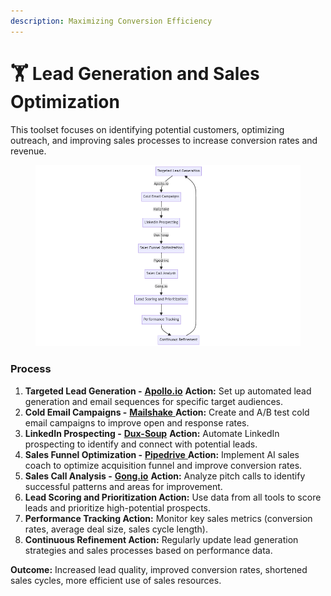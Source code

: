 ```yaml
---
description: Maximizing Conversion Efficiency
---
```


# 🏋️ Lead Generation and Sales Optimization

This toolset focuses on identifying potential customers, optimizing outreach, and improving sales processes to increase conversion rates and revenue.

<figure><img src="../.gitbook/assets/lead-gen.png" alt=""><figcaption></figcaption></figure>

### Process

1. **Targeted Lead Generation -** [**Apollo.io**](https://www.apollo.io) **Action:** Set up automated lead generation and email sequences for specific target audiences.
2. **Cold Email Campaigns -** [**Mailshake** ](https://mailshake.com)**Action:** Create and A/B test cold email campaigns to improve open and response rates.
3. **LinkedIn Prospecting -** [**Dux-Soup**](https://www.dux-soup.com) **Action:** Automate LinkedIn prospecting to identify and connect with potential leads.
4. **Sales Funnel Optimization -** [**Pipedrive** ](https://www.pipedrive.com)**Action:** Implement AI sales coach to optimize acquisition funnel and improve conversion rates.
5. **Sales Call Analysis -** [**Gong.io**](https://www.gong.io) **Action:** Analyze pitch calls to identify successful patterns and areas for improvement.
6. **Lead Scoring and Prioritization Action:** Use data from all tools to score leads and prioritize high-potential prospects.
7. **Performance Tracking Action:** Monitor key sales metrics (conversion rates, average deal size, sales cycle length).
8. **Continuous Refinement Action:** Regularly update lead generation strategies and sales processes based on performance data.

**Outcome:** Increased lead quality, improved conversion rates, shortened sales cycles, more efficient use of sales resources.
